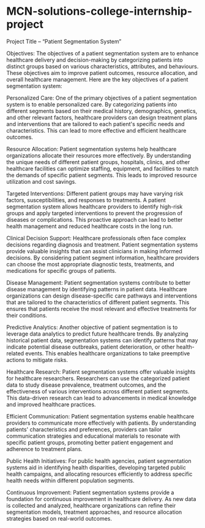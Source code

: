 # MCN-solutions-college-internship-project
Project Title – “Patient Segmentation System”

Objectives: The objectives of a patient segmentation system are to enhance healthcare delivery and decision-making by categorizing patients into distinct groups based on various characteristics, attributes, and behaviours. These objectives aim to improve patient outcomes, resource allocation, and overall healthcare management. Here are the key objectives of a patient segmentation system:

Personalized Care: One of the primary objectives of a patient segmentation system is to enable personalized care. By categorizing patients into different segments based on their medical history, demographics, genetics, and other relevant factors, healthcare providers can design treatment plans and interventions that are tailored to each patient's specific needs and characteristics. This can lead to more effective and efficient healthcare outcomes.

Resource Allocation: Patient segmentation systems help healthcare organizations allocate their resources more effectively. By understanding the unique needs of different patient groups, hospitals, clinics, and other healthcare facilities can optimize staffing, equipment, and facilities to match the demands of specific patient segments. This leads to improved resource utilization and cost savings.

Targeted Interventions: Different patient groups may have varying risk factors, susceptibilities, and responses to treatments. A patient segmentation system allows healthcare providers to identify high-risk groups and apply targeted interventions to prevent the progression of diseases or complications. This proactive approach can lead to better health management and reduced healthcare costs in the long run.

Clinical Decision Support: Healthcare professionals often face complex decisions regarding diagnosis and treatment. Patient segmentation systems provide valuable insights that can assist clinicians in making informed decisions. By considering patient segment information, healthcare providers can choose the most appropriate diagnostic tests, treatments, and medications for specific groups of patients.

Disease Management: Patient segmentation systems contribute to better disease management by identifying patterns in patient data. Healthcare organizations can design disease-specific care pathways and interventions that are tailored to the characteristics of different patient segments. This ensures that patients receive the most relevant and effective treatments for their conditions.

Predictive Analytics: Another objective of patient segmentation is to leverage data analytics to predict future healthcare trends. By analyzing historical patient data, segmentation systems can identify patterns that may indicate potential disease outbreaks, patient deterioration, or other health-related events. This enables healthcare organizations to take preemptive actions to mitigate risks.

Healthcare Research: Patient segmentation systems offer valuable insights for healthcare researchers. Researchers can use the categorized patient data to study disease prevalence, treatment outcomes, and the effectiveness of various interventions across different patient segments. This data-driven research can lead to advancements in medical knowledge and improved healthcare practices.

Efficient Communication: Patient segmentation systems enable healthcare providers to communicate more effectively with patients. By understanding patients' characteristics and preferences, providers can tailor communication strategies and educational materials to resonate with specific patient groups, promoting better patient engagement and adherence to treatment plans.

Public Health Initiatives: For public health agencies, patient segmentation systems aid in identifying health disparities, developing targeted public health campaigns, and allocating resources efficiently to address specific health needs within different population segments.

Continuous Improvement: Patient segmentation systems provide a foundation for continuous improvement in healthcare delivery. As new data is collected and analyzed, healthcare organizations can refine their segmentation models, treatment approaches, and resource allocation strategies based on real-world outcomes.

